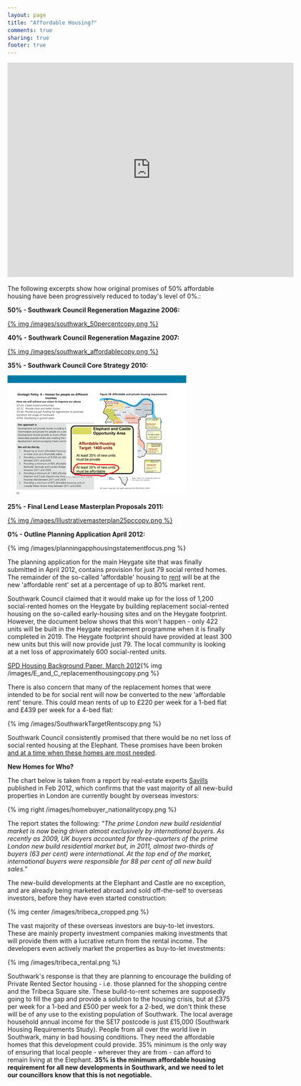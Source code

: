 ```yaml
---
layout: page
title: "Affordable Housing?"
comments: true
sharing: true
footer: true
---
```

<iframe width="640" height="480" src="http://www.youtube.com/embed/fPMPZEC9IkQ" frameborder="0" allowfullscreen></iframe>

The following excerpts show how original promises of 50% affordable housing have been progressively reduced to today's level of 0%.:

__50% - Southwark Council Regeneration Magazine 2006:__

[{% img /images/southwark_50percentcopy.png %}](http://issuu.com/3foxinternational/docs/southwark_3)

__40% - Southwark Council Regeneration Magazine 2007:__

[{% img /images/southwark_affordablecopy.png %}](http://issuu.com/3foxinternational/docs/southwark_3)

__35% - Southwark Council Core Strategy 2010:__

<a href="http://www.southwark.gov.uk/downloads/download/2648/documents_for_core_strategy_adoption"><img src="/images/Core_Strategy_82copy.png"></a>


__25% - Final Lend Lease Masterplan Proposals 2011:__

[{% img /images/Illustrativemasterplan25pccopy.png %}](http://www.elephantandcastle.org.uk/download,110,illustrative_masterplan.pdf)


__0% - Outline Planning Application April 2012:__

{% img /images/planningapphousingstatementfocus.png %}


The planning application for the main Heygate site that was finally submitted in April 2012, contains provision for just 79 social rented homes. The remainder of the so-called 'affordable' housing to [rent](http://affordable.heroku.com/blog/2012/10/20/southwark-council-stuffed-by-lend-lease-again/) will be at the new 'affordable rent' set at a percentage of up to 80% market rent. 

Southwark Council claimed that it would make up for the loss of 1,200 social-rented homes on the Heygate by building replacement social-rented housing on the so-called early-housing sites and on the Heygate footprint. However, the document below shows that this won't happen - only 422 units will be built in the Heygate replacement programme when it is finally completed in 2019. The Heygate footprint should have provided at least 300 new units but this will now provide just 79. The local community is looking at a net loss of approximately 600 social-rented units.

[SPD Housing Background Paper, March 2012](http://www.southwark.gov.uk/download/downloads/id/7062/housing_background_paper_march_2012){% img /images/E_and_C_replacementhousingcopy.png %}

There is also concern that many of the replacement homes that were intended to be for social rent will now be converted to the new 'affordable rent' tenure. This could mean rents of up to £220 per week for a 1-bed flat and £439 per week for a 4-bed flat: 

{% img /images/SouthwarkTargetRentscopy.png %} 

Southwark Council consistently promised that there would be no net loss of social rented housing at the Elephant. These promises have been broken [and at a time when these homes are most needed](http://www.southwarknews.co.uk/00,news,24899,185,00.htm).


**New Homes for Who?**

The chart below is taken from a report by real-estate experts [Savills](http://www.savills.co.uk/) published in Feb 2012, which confirms that the vast majority of all new-build properties in London are currently bought by overseas investors:

{% img right /images/homebuyer_nationalitycopy.png %}

The report states the following:
_"The prime London new build residential market is now being driven almost exclusively by international buyers. As recently as 2009, UK buyers accounted for three-quarters of the prime London new build residential market but, in 2011, almost two-thirds of buyers (63 per cent) were international. At the top end of the market, international buyers were responsible for 88 per cent of all new build sales."_

The new-build developments at the Elephant and Castle are no exception, and are already being marketed abroad and sold off-the-self to overseas investors, before they have even started construction:

{% img center /images/tribeca_cropped.png %}

The vast majority of these overseas investors are buy-to-let investors. These are mainly property investment companies making investments that will provide them with a lucrative return from the rental income. The developers even actively market the properties as buy-to-let investments:  
 
{% img /images/tribeca_rental.png %}

Southwark's response is that they are planning to encourage the building of Private Rented Sector housing - i.e. those planned for the shopping centre and the Tribeca Square site. These build-to-rent schemes are supposedly going to fill the gap and provide a solution to the housing crisis, but at £375 per week for a 1-bed and £500 per week for a 2-bed, we don't think these will be of any use to the existing population of Southwark. The local average household annual income for the SE17 postcode is just £15,000 (Southwark Housing Requirements Study). 
People from all over the world live in Southwark, many in bad housing conditions. They need the affordable homes that this development could provide. 35% minimum is the only way of ensuring that local people - wherever they are from - can afford to remain living at the Elephant. **35% is the minimum affordable housing requirement for all new developments in Southwark, and we need to let our councillors know that this is not negotiable.**


